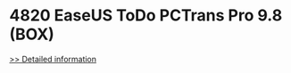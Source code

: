 # 4820 EaseUS ToDo PCTrans Pro 9.8 (BOX)
[>> Detailed information](https://secure.element5.com/esales/product.html?productid=300912612&affiliateid=200057808)